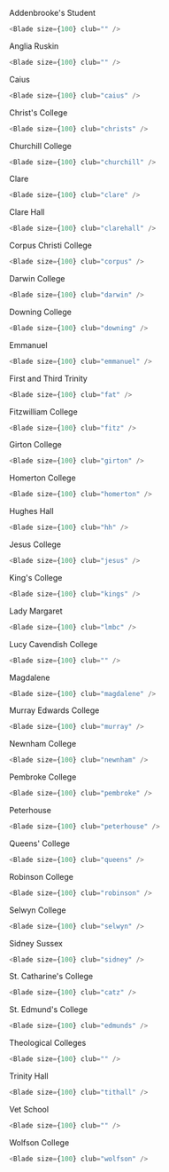 Addenbrooke's Student

```js
<Blade size={100} club="" />
```

Anglia Ruskin

```js
<Blade size={100} club="" />
```

Caius

```js
<Blade size={100} club="caius" />
```

Christ's College

```js
<Blade size={100} club="christs" />
```

Churchill College

```js
<Blade size={100} club="churchill" />
```

Clare

```js
<Blade size={100} club="clare" />
```

Clare Hall

```js
<Blade size={100} club="clarehall" />
```

Corpus Christi College

```js
<Blade size={100} club="corpus" />
```

Darwin College

```js
<Blade size={100} club="darwin" />
```

Downing College

```js
<Blade size={100} club="downing" />
```

Emmanuel

```js
<Blade size={100} club="emmanuel" />
```

First and Third Trinity

```js
<Blade size={100} club="fat" />
```

Fitzwilliam College

```js
<Blade size={100} club="fitz" />
```

Girton College

```js
<Blade size={100} club="girton" />
```

Homerton College

```js
<Blade size={100} club="homerton" />
```

Hughes Hall

```js
<Blade size={100} club="hh" />
```

Jesus College

```js
<Blade size={100} club="jesus" />
```

King's College

```js
<Blade size={100} club="kings" />
```

Lady Margaret

```js
<Blade size={100} club="lmbc" />
```

Lucy Cavendish College

```js
<Blade size={100} club="" />
```

Magdalene

```js
<Blade size={100} club="magdalene" />
```

Murray Edwards College

```js
<Blade size={100} club="murray" />
```

Newnham College

```js
<Blade size={100} club="newnham" />
```

Pembroke College

```js
<Blade size={100} club="pembroke" />
```

Peterhouse

```js
<Blade size={100} club="peterhouse" />
```

Queens' College

```js
<Blade size={100} club="queens" />
```

Robinson College

```js
<Blade size={100} club="robinson" />
```

Selwyn College

```js
<Blade size={100} club="selwyn" />
```

Sidney Sussex

```js
<Blade size={100} club="sidney" />
```

St. Catharine's College

```js
<Blade size={100} club="catz" />
```

St. Edmund's College

```js
<Blade size={100} club="edmunds" />
```

Theological Colleges

```js
<Blade size={100} club="" />
```

Trinity Hall

```js
<Blade size={100} club="tithall" />
```

Vet School

```js
<Blade size={100} club="" />
```

Wolfson College

```js
<Blade size={100} club="wolfson" />
```

